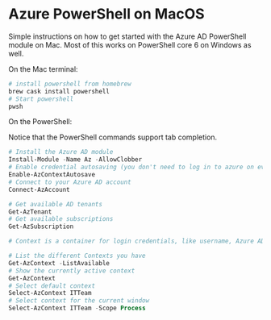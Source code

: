 # Azure PowerShell on MacOS #

Simple instructions on how to get started with the Azure AD PowerShell module on Mac. Most of this works on PowerShell core 6 on Windows as well.

On the Mac terminal:

```bash
# install powershell from homebrew
brew cask install powershell
# Start powershell
pwsh
```

On the PowerShell:

Notice that the PowerShell commands support tab completion.

```powershell
# Install the Azure AD module
Install-Module -Name Az -AllowClobber
# Enable credential autosaving (you don't need to log in to azure on every new window)
Enable-AzContextAutosave
# Connect to your Azure AD account
Connect-AzAccount

# Get available AD tenants
Get-AzTenant
# Get available subscriptions
Get-AzSubscription

# Context is a container for login credentials, like username, Azure AD tenant and subscription. So th set the Context to which your commands affect, use the following commands

# List the different Contexts you have
Get-AzContext -ListAvailable
# Show the currently active context
Get-AzContext
# Select default context
Select-AzContext ITTeam
# Select context for the current window
Select-AzContext ITTeam -Scope Process
```
